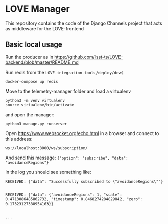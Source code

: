 # LOVE Manager

This repository contains the code of the Django Channels project that acts as middleware for the LOVE-frontend

## Basic local usage

Run the producer as in https://github.com/lsst-ts/LOVE-backend/blob/master/README.md

Run redis from the `LOVE-integration-tools/deploy/dev$`

```docker-compose up redis```

Move to the telemetry-manager folder and load a virtualenv

```
python3 -m venv virtualenv
source virtualenv/bin/activate
```

and open the manager:

```
python3 manage.py runserver
```


Open  https://www.websocket.org/echo.html in a browser and connect to this address:

```
ws://localhost:8000/ws/subscription/
```

And send this message:
`{"option": "subscribe", "data": "avoidanceRegions"}`

In the log you should see something like:

```
RECEIVED: {"data": "Successfully subscribed to \"avoidanceRegions\""}


RECEIVED: {"data": {"avoidanceRegions": 1, "scale": 0.4713086485862732, "timestamp": 0.8468274284829842, "zero": 0.17323127388954163}}


...
```
